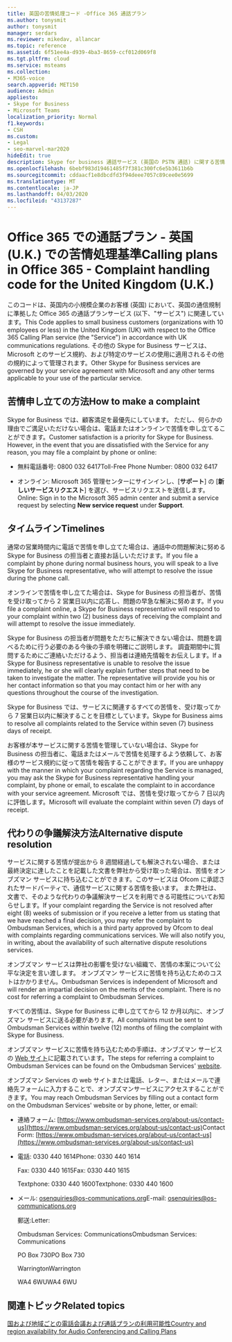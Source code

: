 ```yaml
---
title: 英国の苦情処理コード -Office 365 通話プラン
ms.author: tonysmit
author: tonysmit
manager: serdars
ms.reviewer: mikedav, allancar
ms.topic: reference
ms.assetid: 6f51ee4a-d939-4ba3-8659-ccf012d069f8
ms.tgt.pltfrm: cloud
ms.service: msteams
ms.collection:
- M365-voice
search.appverid: MET150
audience: Admin
appliesto:
- Skype for Business
- Microsoft Teams
localization_priority: Normal
f1.keywords:
- CSH
ms.custom:
- Legal
- seo-marvel-mar2020
hideEdit: true
description: Skype for business 通話サービス (英国の PSTN 通話) に関する苦情、返信のタイムライン、未解決の苦情の紛争の解決などを行います。
ms.openlocfilehash: 6bebf983d19461485f7f381c300fc6e5b3611b6b
ms.sourcegitcommit: cddaacf1e8dbcdfd3f94deee7057c89cee0e5699
ms.translationtype: MT
ms.contentlocale: ja-JP
ms.lasthandoff: 04/03/2020
ms.locfileid: "43137287"
---
```

# <a name="calling-plans-in-office-365---complaint-handling-code-for-the-united-kingdom-uk"></a><span data-ttu-id="caf0e-104">Office 365 での通話プラン - 英国 (U.K.) での苦情処理基準</span><span class="sxs-lookup"><span data-stu-id="caf0e-104">Calling plans in Office 365 - Complaint handling code for the United Kingdom (U.K.)</span></span>

<span data-ttu-id="caf0e-105">このコードは、英国内の小規模企業のお客様 (英国) において、英国の通信規制に準拠した Office 365 の通話プランサービス (以下、"サービス") に関連しています。</span><span class="sxs-lookup"><span data-stu-id="caf0e-105">This Code applies to small business customers (organizations with 10 employees or less) in the United Kingdom (UK) with respect to the Office 365 Calling Plan service (the "Service") in accordance with UK communications regulations.</span></span> <span data-ttu-id="caf0e-106">その他の Skype for Business サービスは、Microsoft とのサービス規約、および特定のサービスの使用に適用されるその他の規約によって管理されます。</span><span class="sxs-lookup"><span data-stu-id="caf0e-106">Other Skype for Business services are governed by your service agreement with Microsoft and any other terms applicable to your use of the particular service.</span></span>

## <a name="how-to-make-a-complaint"></a><span data-ttu-id="caf0e-107">苦情申し立ての方法</span><span class="sxs-lookup"><span data-stu-id="caf0e-107">How to make a complaint</span></span>

<span data-ttu-id="caf0e-p103">Skype for Business では、顧客満足を最優先にしています。 ただし、何らかの理由でご満足いただけない場合は、電話またはオンラインで苦情を申し立てることができます。</span><span class="sxs-lookup"><span data-stu-id="caf0e-p103">Customer satisfaction is a priority for Skype for Business. However, in the event that you are dissatisfied with the Service for any reason, you may file a complaint by phone or online:</span></span>

- <span data-ttu-id="caf0e-110">無料電話番号: 0800 032 6417</span><span class="sxs-lookup"><span data-stu-id="caf0e-110">Toll-Free Phone Number: 0800 032 6417</span></span>

- <span data-ttu-id="caf0e-111">オンライン: Microsoft 365 管理センターにサインインし、[**サポート**] の [**新しいサービスリクエスト**] を選び、サービスリクエストを送信します。</span><span class="sxs-lookup"><span data-stu-id="caf0e-111">Online: Sign in to the Microsoft 365 admin center and submit a service request by selecting **New service request** under **Support**.</span></span>

## <a name="timelines"></a><span data-ttu-id="caf0e-112">タイムライン</span><span class="sxs-lookup"><span data-stu-id="caf0e-112">Timelines</span></span>

<span data-ttu-id="caf0e-113">通常の営業時間内に電話で苦情を申し立てた場合は、通話中の問題解決に努める Skype for Business の担当者と直接お話しいただけます。</span><span class="sxs-lookup"><span data-stu-id="caf0e-113">If you file a complaint by phone during normal business hours, you will speak to a live Skype for Business representative, who will attempt to resolve the issue during the phone call.</span></span>

<span data-ttu-id="caf0e-114">オンラインで苦情を申し立てた場合は、Skype for Business の担当者が、苦情を受け取ってから 2 営業日以内に応答し、問題の早急な解決に努めます。</span><span class="sxs-lookup"><span data-stu-id="caf0e-114">If you file a complaint online, a Skype for Business representative will respond to your complaint within two (2) business days of receiving the complaint and will attempt to resolve the issue immediately.</span></span>

<span data-ttu-id="caf0e-p104">Skype for Business の担当者が問題をただちに解決できない場合は、問題を調べるために行う必要のある今後の手順を明確にご説明します。 調査期間中に質問するためにご連絡いただけるよう、担当者は連絡先情報をお伝えします。</span><span class="sxs-lookup"><span data-stu-id="caf0e-p104">If a Skype for Business representative is unable to resolve the issue immediately, he or she will clearly explain further steps that need to be taken to investigate the matter. The representative will provide you his or her contact information so that you may contact him or her with any questions throughout the course of the investigation.</span></span>

<span data-ttu-id="caf0e-117">Skype for Business では、サービスに関連するすべての苦情を、受け取ってから 7 営業日以内に解決することを目標としています。</span><span class="sxs-lookup"><span data-stu-id="caf0e-117">Skype for Business aims to resolve all complaints related to the Service within seven (7) business days of receipt.</span></span>

<span data-ttu-id="caf0e-118">お客様が本サービスに関する苦情を管理していない場合は、Skype for Business の担当者に、電話またはメールで苦情を処理するよう依頼して、お客様のサービス規約に従って苦情を報告することができます。</span><span class="sxs-lookup"><span data-stu-id="caf0e-118">If you are unhappy with the manner in which your complaint regarding the Service is managed, you may ask the Skype for Business representative handling your complaint, by phone or email, to escalate the complaint to in accordance with your service agreement.</span></span> <span data-ttu-id="caf0e-119">Microsoft では、苦情を受け取ってから 7 日以内に評価します。</span><span class="sxs-lookup"><span data-stu-id="caf0e-119">Microsoft will evaluate the complaint within seven (7) days of receipt.</span></span>

## <a name="alternative-dispute-resolution"></a><span data-ttu-id="caf0e-120">代わりの争議解決方法</span><span class="sxs-lookup"><span data-stu-id="caf0e-120">Alternative dispute resolution</span></span>

<span data-ttu-id="caf0e-p106">サービスに関する苦情が提出から 8 週間経過しても解決されない場合、または最終決定に達したことを記載した文書を弊社から受け取った場合は、苦情をオンブズマン サービスに持ち込むことができます。このサービスは Ofcom に承認されたサードパーティで、通信サービスに関する苦情を扱います。 また弊社は、文書で、そのような代わりの争議解決サービスを利用できる可能性についてお知らせします。</span><span class="sxs-lookup"><span data-stu-id="caf0e-p106">If your complaint regarding the Service is not resolved after eight (8) weeks of submission or if you receive a letter from us stating that we have reached a final decision, you may refer the complaint to Ombudsman Services, which is a third party approved by Ofcom to deal with complaints regarding communications services. We will also notify you, in writing, about the availability of such alternative dispute resolutions services.</span></span>

<span data-ttu-id="caf0e-p107">オンブズマン サービスは弊社の影響を受けない組織で、苦情の本案について公平な決定を言い渡します。 オンブズマン サービスに苦情を持ち込むためのコストはかかりません。</span><span class="sxs-lookup"><span data-stu-id="caf0e-p107">Ombudsman Services is independent of Microsoft and will render an impartial decision on the merits of the complaint. There is no cost for referring a complaint to Ombudsman Services.</span></span>

<span data-ttu-id="caf0e-125">すべての苦情は、Skype for Business に申し立ててから 12 か月以内に、オンブズマン サービスに送る必要があります。</span><span class="sxs-lookup"><span data-stu-id="caf0e-125">All complaints must be sent to Ombudsman Services within twelve (12) months of filing the complaint with Skype for Business.</span></span>

<span data-ttu-id="caf0e-126">オンブズマン サービスに苦情を持ち込むための手順は、オンブズマン サービスの [Web サイト](https://go.microsoft.com/fwlink/?LinkID=820708&amp;clcid=0x809)に記載されています。</span><span class="sxs-lookup"><span data-stu-id="caf0e-126">The steps for referring a complaint to Ombudsman Services can be found on the Ombudsman Services' [website](https://go.microsoft.com/fwlink/?LinkID=820708&amp;clcid=0x809).</span></span>

<span data-ttu-id="caf0e-127">オンブズマン Services の web サイトまたは電話、レター、またはメールで連絡先フォームに入力することで、オンブズマンサービスにアクセスすることができます。</span><span class="sxs-lookup"><span data-stu-id="caf0e-127">You may reach Ombudsman Services by filling out a contact form on the Ombudsman Services' website or by phone, letter, or email:</span></span>

- <span data-ttu-id="caf0e-128">連絡フォーム: [https://www.ombudsman-services.org/about-us/contact-us](https://www.ombudsman-services.org/about-us/contact-us)</span><span class="sxs-lookup"><span data-stu-id="caf0e-128">Contact Form: [https://www.ombudsman-services.org/about-us/contact-us](https://www.ombudsman-services.org/about-us/contact-us)</span></span>

- <span data-ttu-id="caf0e-129">電話: 0330 440 1614</span><span class="sxs-lookup"><span data-stu-id="caf0e-129">Phone: 0330 440 1614</span></span>

    <span data-ttu-id="caf0e-130">Fax: 0330 440 1615</span><span class="sxs-lookup"><span data-stu-id="caf0e-130">Fax: 0330 440 1615</span></span>

    <span data-ttu-id="caf0e-131">Textphone: 0330 440 1600</span><span class="sxs-lookup"><span data-stu-id="caf0e-131">Textphone: 0330 440 1600</span></span>

- <span data-ttu-id="caf0e-132">メール: [osenquiries@os-communications.org](mailto:osenquiries@os-communications.org)</span><span class="sxs-lookup"><span data-stu-id="caf0e-132">E-mail: [osenquiries@os-communications.org](mailto:osenquiries@os-communications.org)</span></span>

    <span data-ttu-id="caf0e-133">郵送:</span><span class="sxs-lookup"><span data-stu-id="caf0e-133">Letter:</span></span>

    <span data-ttu-id="caf0e-134">Ombudsman Services: Communications</span><span class="sxs-lookup"><span data-stu-id="caf0e-134">Ombudsman Services: Communications</span></span>

    <span data-ttu-id="caf0e-135">PO Box 730</span><span class="sxs-lookup"><span data-stu-id="caf0e-135">PO Box 730</span></span>

    <span data-ttu-id="caf0e-136">Warrington</span><span class="sxs-lookup"><span data-stu-id="caf0e-136">Warrington</span></span>

    <span data-ttu-id="caf0e-137">WA4 6WU</span><span class="sxs-lookup"><span data-stu-id="caf0e-137">WA4 6WU</span></span>


## <a name="related-topics"></a><span data-ttu-id="caf0e-138">関連トピック</span><span class="sxs-lookup"><span data-stu-id="caf0e-138">Related topics</span></span>
[<span data-ttu-id="caf0e-139">国および地域ごとの電話会議および通話プランの利用可能性</span><span class="sxs-lookup"><span data-stu-id="caf0e-139">Country and region availability for Audio Conferencing and Calling Plans</span></span>](country-and-region-availability-for-audio-conferencing-and-calling-plans/country-and-region-availability-for-audio-conferencing-and-calling-plans.md)

